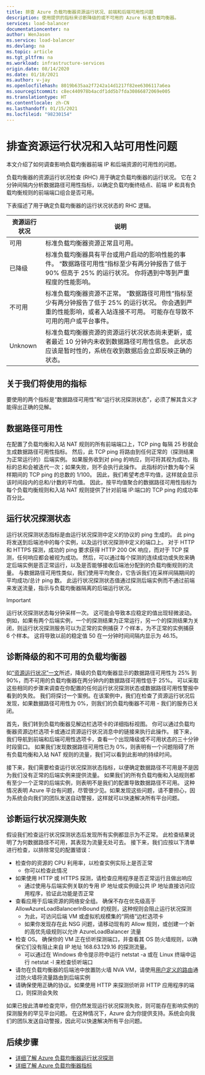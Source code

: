 ```yaml
---
title: 排查 Azure 负载均衡器资源运行状况、前端和后端可用性问题
description: 使用提供的指标来诊断降级的或不可用的 Azure 标准负载均衡器。
services: load-balancer
documentationcenter: na
author: WenJason
ms.service: load-balancer
ms.devlang: na
ms.topic: article
ms.tgt_pltfrm: na
ms.workload: infrastructure-services
origin.date: 08/14/2020
ms.date: 01/18/2021
ms.author: v-jay
ms.openlocfilehash: 8019b635aa2f7242a14d1217f82ee6306117a6ea
ms.sourcegitcommit: c8ec440978b4acdf1dd5b7fda30866872069e005
ms.translationtype: HT
ms.contentlocale: zh-CN
ms.lasthandoff: 01/15/2021
ms.locfileid: "98230154"
---
```

# <a name="troubleshoot-resource-health-and-inbound-availability-issues"></a>排查资源运行状况和入站可用性问题 

本文介绍了如何调查影响负载均衡器前端 IP 和后端资源的可用性的问题。 

负载均衡器的资源运行状况检查 (RHC) 用于确定负载均衡器的运行状况。 它在 2 分钟间隔内分析数据路径可用性指标，以确定负载均衡终结点、前端 IP 和具有负载均衡规则的前端端口组合是否可用。

下表描述了用于确定负载均衡器的运行状况状态的 RHC 逻辑。

| 资源运行状况 | 说明 |
| --- | --- |
| 可用 | 标准负载均衡器资源正常且可用。 |
| 已降级 | 标准负载均衡器具有平台或用户启动的影响性能的事件。 “数据路径可用性”指标至少有两分钟报告了低于 90% 但高于 25% 的运行状况。 你将遇到中等到严重程度的性能影响。 
| 不可用 | 标准负载均衡器资源不正常。 “数据路径可用性”指标至少有两分钟报告了低于 25% 的运行状况。 你会遇到严重的性能影响，或者入站连接不可用。 可能存在导致不可用的用户或平台事件。 |
| Unknown | 标准负载均衡器资源的资源运行状况状态尚未更新，或者最近 10 分钟内未收到数据路径可用性信息。 此状态应该是暂时性的，系统在收到数据后会立即反映正确的状态。 |


## <a name="about-the-metrics-well-use"></a>关于我们将使用的指标
要使用的两个指标是“数据路径可用性”和“运行状况探测状态”，必须了解其含义才能得出正确的见解。 

## <a name="data-path-availability"></a>数据路径可用性
在配置了负载均衡和入站 NAT 规则的所有前端端口上，TCP ping 每隔 25 秒就会生成数据路径可用性指标。 然后，此 TCP ping 将路由到任何正常的（探测结果为正常运行的）后端实例。 如果服务收到对 ping 的响应，则可将其视为成功，指标的总和会被迭代一次；如果失败，则不会执行此操作。 此指标的计数为每个采样期间的 TCP ping 的总数的 1/100。 因此，我们希望考虑平均值，这样就会显示该时间段内的总和/计数的平均值。 因此，按平均值聚合的数据路径可用性指标为每个负载均衡规则和入站 NAT 规则提供了针对前端 IP:端口的 TCP ping 的成功率百分比。

## <a name="health-probe-status"></a>运行状况探测状态
运行状况探测状态指标是由运行状况探测中定义的协议的 ping 生成的。 此 ping 将发送到后端池中的每个实例，以及运行状况探测中定义的端口上。 对于 HTTP 和 HTTPS 探测，成功的 ping 要求获得 HTTP 200 OK 响应，而对于 TCP 探测，任何响应都会被视为成功。 然后，可以通过每个探测的连续成功或失败来确定后端实例是否正常运行，以及是否能够接收后端池分配到的负载均衡规则的流量。 与数据路径可用性类似，我们使用平均聚合，它告诉我们在采样间隔期间的平均成功/总计 ping 数。 此运行状况探测状态值通过探测后端实例而不通过前端来发送流量，指示与负载均衡器隔离的后端运行状况。

>[!IMPORTANT]
>运行状况探测状态每分钟采样一次。 这可能会导致本应稳定的值出现轻微波动。 例如，如果有两个后端实例，一个的探测结果为正常运行，另一个的探测结果为关闭，则运行状况探测服务可以为正常的实例捕获 7 个样本，为不正常的实例捕获 6 个样本。 这将导致以前的稳定值 50 在一分钟时间间隔内显示为 46.15。 

## <a name="diagnose-degraded-and-unavailable-load-balancers"></a>诊断降级的和不可用的负载均衡器
如[“资源运行状况”一文](load-balancer-standard-diagnostics.md#resource-health-status)所述，降级的负载均衡器显示的数据路径可用性为 25% 到 90%，而不可用的负载均衡器在两分钟内的数据路径可用性低于 25%。 可以采取这些相同的步骤来调查在你配置的任何运行状况探测状态或数据路径可用性警报中看到的失败。 我们将探讨一个案例。在该案例中，我们在检查了资源运行状况后发现，如果数据路径可用性为 0%，则我们的负载均衡器不可用 - 我们的服务已关闭。

首先，我们转到负载均衡器见解边栏选项卡的详细指标视图。 你可以通过负载均衡器资源边栏选项卡或通过资源运行状况消息中的链接来执行此操作。  接下来，我们导航到前端和后端可用性选项卡，查看一个出现降级或不可用状态的三十分钟时段窗口。 如果我们发现数据路径可用性已为 0%，则表明有一个问题阻碍了所有负载均衡和入站 NAT 规则的流量，我们可以看到此影响的持续时间。 

接下来，我们需要检查运行状况探测状态指标，以便确定数据路径不可用是不是因为我们没有正常的后端实例来提供流量。 如果我们的所有负载均衡和入站规则都有至少一个正常的后端实例，则表明不是我们的配置导致数据路径不可用。 这种情况表明 Azure 平台有问题，尽管很少见。如果发现这些问题，请不要担心，因为系统会向我们的团队发送自动警报，这样就可以快速解决所有平台问题。

## <a name="diagnose-health-probe-failures"></a>诊断运行状况探测失败
假设我们检查运行状况探测状态后发现所有实例都显示为不正常。 此检查结果说明了为何数据路径不可用，其表现为流量无处可去。 接下来，我们应按以下清单进行检查，以排除常见的配置错误：
* 检查你的资源的 CPU 利用率，以检查实例实际上是否正常
  * 你可以检查此情况 
* 如果使用 HTTP 或 HTTPS 探测，请检查应用程序是否正常运行且做出响应
  * 通过使用与后端实例关联的专用 IP 地址或实例级公共 IP 地址直接访问应用程序，验证此功能是否正常
* 查看应用于后端资源的网络安全组。 确保不存在优先级高于 AllowAzureLoadBalancerInBound 的规则，这种规则会阻止运行状况探测
  * 为此，可访问后端 VM 或虚拟机规模集的“网络”边栏选项卡
  * 如果你发现存在此 NSG 问题，请移动现有的 Allow 规则，或创建一个新的高优先级规则以允许 AzureLoadBalancer 流量
* 检查 OS。 确保你的 VM 正在侦听探测端口，并查看其 OS 防火墙规则，以确保它们没有阻止来自 IP 地址 168.63.129.16 的探测流量。
  * 可以通过在 Windows 命令提示符中运行 netstat -a 或在 Linux 终端中运行 netstat -l 来检查侦听端口
* 请勿在负载均衡器的后端池中放置防火墙 NVA VM，请使用[用户定义的路由](../virtual-network/virtual-networks-udr-overview.md#user-defined)通过防火墙将流量路由到后端实例
* 请确保使用正确的协议。如果使用 HTTP 来探测侦听非 HTTP 应用程序的端口，则探测会失败

如果已按此清单检查完毕，但仍然发现运行状况探测失败，则可能存在影响实例的探测服务的罕见平台问题。 在这种情况下，Azure 会为你提供支持。系统会向我们的团队发送自动警报，因此可以快速解决所有平台问题。

## <a name="next-steps"></a>后续步骤

* [详细了解 Azure 负载均衡器运行状况探测](load-balancer-custom-probe-overview.md)
* [详细了解 Azure 负载均衡器指标](load-balancer-standard-diagnostics.md)